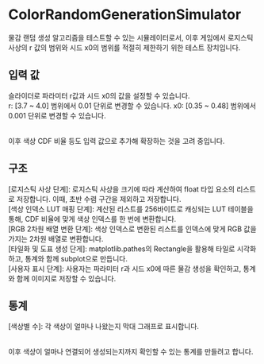 # ColorRandomGenerationSimulator
물감 랜덤 생성 알고리즘을 테스트할 수 있는 시뮬레이터로서, 이후 게임에서 로지스틱 사상의 r 값의 범위와 시드 x0의 범위를 적절히 제한하기 위한 테스트 장치입니다. <br/>

## 입력 값
슬라이더로 파라미터 r값과 시드 x0의 값을 설정할 수 있습니다. <br/>
r: [3.7 ~ 4.0] 범위에서 0.01 단위로 변경할 수 있습니다.
x0: [0.35 ~ 0.48] 범위에서 0.001 단위로 변경할 수 있습니다.

<br/>
이후 색상 CDF 비율 등도 입력 값으로 추가해 확장하는 것을 고려 중입니다.

## 구조
[로지스틱 사상 단계]: 로지스틱 사상을 크기에 따라 계산하여 float 타입 요소의 리스트로 저장합니다. 이때, 초반 수렴 구간을 제외하고 저장합니다. <br/>
[색상 인덱스 LUT 매핑 단계]: 계산된 리스트를 256바이트로 캐싱되는 LUT 테이블을 통해, CDF 비율에 맞게 색상 인덱스를 한 번에 변환합니다. <br/>
[RGB 2차원 배열 변환 단계]: 색상 인덱스로 변환된 리스트를 인덱스에 맞게 RGB 값을 가지는 2차원 배열로 변환합니다. <br/>
[타일화 및 도표 생성 단게]: matplotlib.pathes의 Rectangle을 활용해 타일로 시각화하고, 통계와 함께 subplot으로 만듭니다. <br/>
[사용자 표시 단계]: 사용자는 파라미터 r과 시드 x0에 따른 물감 생성을 확인하고, 통계와 함께 이미지로 저장할 수 있습니다. <br/>

## 통계
[색상별 수]: 각 색상이 얼마나 나왔는지 막대 그래프로 표시합니다. <br/>

<br/>
이후 색상이 얼마나 연결되어 생성되는지까지 확인할 수 있는 통계를 만들려고 합니다.
